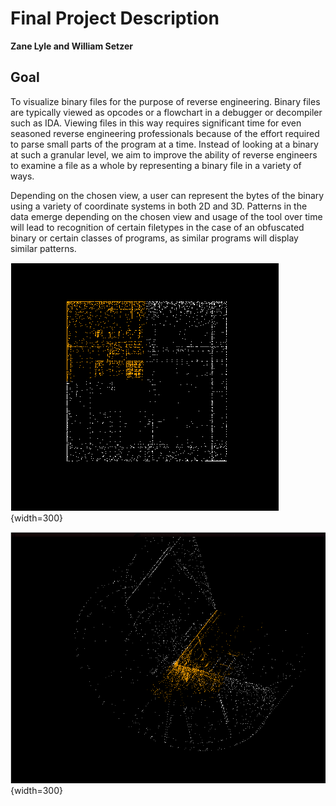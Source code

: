 
# Final Project Description

__Zane Lyle and William Setzer__

## Goal

To visualize binary files for the purpose of reverse engineering.
Binary files are typically viewed as opcodes or a flowchart in a debugger or decompiler such as IDA.
Viewing files in this way requires significant time for even seasoned reverse engineering professionals because of the effort required to parse small parts of the program at a time.
Instead of looking at a binary at such a granular level, we aim to improve the ability of reverse engineers to examine a file as a whole by representing a binary file in a variety of ways.

Depending on the chosen view, a user can represent the bytes of the binary using a variety of coordinate systems in both 2D and 3D.
Patterns in the data emerge depending on the chosen view and usage of the tool over time will lead to recognition of certain filetypes in the case of an obfuscated binary or certain classes of programs, as similar programs will display similar patterns.

![](square.png){width=300}

![](cylinder.png){width=300}

